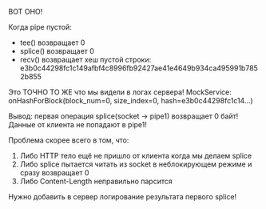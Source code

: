  ВОТ ОНО!

  Когда pipe пустой:
  - tee() возвращает 0
  - splice() возвращает 0
  - recv() возвращает хеш пустой строки: e3b0c44298fc1c149afbf4c8996fb92427ae41e4649b934ca495991b7852b855

  Это ТОЧНО ТО ЖЕ что мы видели в логах сервера! MockService: onHashForBlock(block_num=0, size_index=0, 
  hash=e3b0c44298fc1c14...)

  Вывод: первая операция splice(socket → pipe1) возвращает 0 байт! Данные от клиента не попадают в pipe1!

  Проблема скорее всего в том, что:
  1. Либо HTTP тело ещё не пришло от клиента когда мы делаем splice
  2. Либо splice пытается читать из socket в неблокирующем режиме и сразу возвращает 0
  3. Либо Content-Length неправильно парсится

  Нужно добавить в сервер логирование результата первого splice!